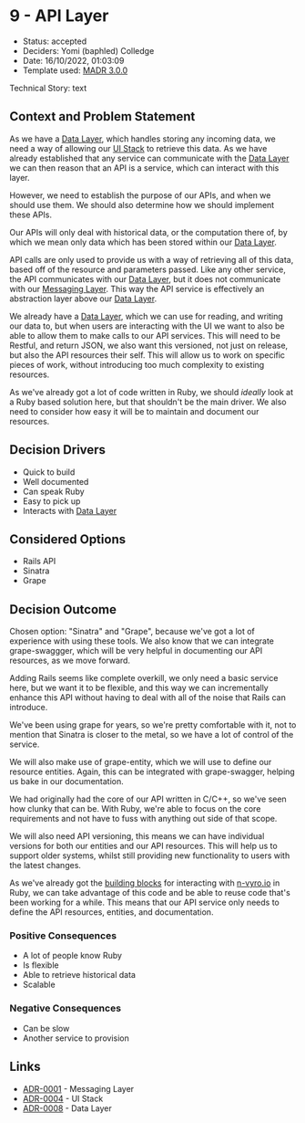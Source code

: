 # 9 - API Layer

* Status: accepted <!-- optional -->
* Deciders: Yomi (baphled) Colledge <!-- optional -->
* Date: 16/10/2022, 01:03:09 <!-- optional -->
* Template used: [MADR 3.0.0](https://adr.github.io/madr/) <!-- optional -->

Technical Story: text <!-- optional -->

## Context and Problem Statement

As we have a [Data Layer](0008-data-layer.md), which handles storing any
incoming data, we need a way of allowing our [UI Stack](0004-ui-stack.md) to
retrieve this data. As we have already established that any service can
communicate with the [Data Layer](0008-data-layer.md) we can then reason that
an API is a service, which can interact with this layer.

However, we need to establish the purpose of our APIs, and when we should use
them. We should also determine how we should implement these APIs.

Our APIs will only deal with historical data, or the computation there of, by
which we mean only data which has been stored within our [Data
Layer](0008-data-layer.md).

API calls are only used to provide us with a way of retrieving all of this
data, based off of the resource and parameters passed. Like any other service,
the API communicates with our [Data Layer](0008-data-layer.md), but it does not
communicate with our [Messaging Layer](0001-messaging-layer.md). This way the
API service is effectively an abstraction layer above our [Data
Layer](0008-data-layer.md).

We already have a [Data Layer](0008-data-layer.md), which we can use for
reading, and writing our data to, but when users are interacting with the UI we
want to also be able to allow them to make calls to our API services. This will
need to be Restful, and return JSON, we also want this versioned, not just on
release, but also the API resources their self. This will allow us to work on
specific pieces of work, without introducing too much complexity to existing
resources.

As we've already got a lot of code written in Ruby, we should _ideally_ look at
a Ruby based solution here, but that shouldn't be the main driver. We also need
to consider how easy it will be to maintain and document our resources.

## Decision Drivers <!-- optional -->

* Quick to build
* Well documented
* Can speak Ruby
* Easy to pick up
* Interacts with [Data Layer](0008-data-layer.md)

## Considered Options

* Rails API
* Sinatra
* Grape

## Decision Outcome

Chosen option: "Sinatra" and "Grape", because we've got a lot of experience
with using these tools. We also know that we can integrate grape-swaggger,
which will be very helpful in documenting our API resources, as we move
forward.

Adding Rails seems like complete overkill, we only need a basic service here,
but we want it to be flexible, and this way we can incrementally enhance this
API without having to deal with all of the noise that Rails can introduce.

We've been using grape for years, so we're pretty comfortable with it, not to
mention that Sinatra is closer to the metal, so we have a lot of control of the
service.

We will also make use of grape-entity, which we will use to define our resource
entities. Again, this can be integrated with grape-swagger, helping us bake in
our documentation.

We had originally had the core of our API written in C/C++, so we've seen how
clunky that can be. With Ruby, we're able to focus on the core requirements
and not have to fuss with anything out side of that scope.

We will also need API versioning, this means we can have individual versions
for both our entities and our API resources. This will help us to support older
systems, whilst still providing new functionality to users with the latest
changes.

As we've already got the [building
blocks](https://github.com/boodah-consulting/n-vyro-core-ruby) for interacting
with [n-vyro.io](https://n-vyro.io) in Ruby, we can take advantage of this code
and be able to reuse code that's been working for a while. This means that our
API service only needs to define the API resources, entities, and
documentation.

### Positive Consequences <!-- optional -->

* A lot of people know Ruby
* Is flexible
* Able to retrieve historical data
* Scalable

### Negative Consequences <!-- optional -->

* Can be slow
* Another service to provision

## Links <!-- optional -->

* [ADR-0001](0001-messaging-layer.md) - Messaging Layer
* [ADR-0004](0004-ui-stack.md) - UI Stack
* [ADR-0008](0008-data-layer.md) - Data Layer

<!-- markdownlint-disable-file MD013 -->